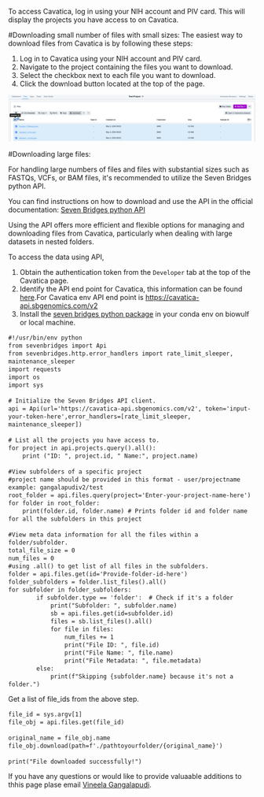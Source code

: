 To access Cavatica, log in using your NIH account and PIV card. This will display the projects you have access to on Cavatica.

#Downloading small number of files with small sizes:
The easiest way to download files from Cavatica is by following these steps:

1. Log in to Cavatica using your NIH account and PIV card.
2. Navigate to the project containing the files you want to download.
3. Select the checkbox next to each file you want to download.
4. Click the download button located at the top of the page.

![Image title](../images/Cavatica_web_download.png)


#Downloading large files:

For handling large numbers of files and files with substantial sizes such as FASTQs, VCFs, or BAM files, it's recommended to utilize the Seven Bridges python API.

You can find instructions on how to download and use the API in the official documentation: [Seven Bridges python API](https://sevenbridges-python.readthedocs.io/en/latest/)

Using the API offers more efficient and flexible options for managing and downloading files from Cavatica, particularly when dealing with large datasets in nested folders.

To access the data using API,

1. Obtain the authentication token from the `Developer` tab at the top of the Cavatica page.
2. Identify the API end point for Cavatica, this information can be found [here](https://sevenbridges-python.readthedocs.io/en/latest/quickstart.html#authentication-and-configuration).For Cavatica env API end point is https://cavatica-api.sbgenomics.com/v2
3. Install the [seven bridges python package](https://sevenbridges-python.readthedocs.io/en/latest/installation.html) in your conda env on biowulf or local machine.
   

```
#!/usr/bin/env python
from sevenbridges import Api
from sevenbridges.http.error_handlers import rate_limit_sleeper, maintenance_sleeper
import requests
import os
import sys

# Initialize the Seven Bridges API client.
api = Api(url='https://cavatica-api.sbgenomics.com/v2', token='input-your-token-here',error_handlers=[rate_limit_sleeper, maintenance_sleeper])

# List all the projects you have access to.
for project in api.projects.query().all():
    print ("ID: ", project.id, " Name:", project.name)

#View subfolders of a specific project
#project name should be provided in this format - user/projectname example: gangalapudiv2/test
root_folder = api.files.query(project='Enter-your-project-name-here') 
for folder in root_folder:
    print(folder.id, folder.name) # Prints folder id and folder name for all the subfolders in this project

#View meta data information for all the files within a folder/subfolder.
total_file_size = 0
num_files = 0
#using .all() to get list of all files in the subfolders.
folder = api.files.get(id='Provide-folder-id-here')
folder_subfolders = folder.list_files().all()
for subfolder in folder_subfolders:
        if subfolder.type == 'folder':  # Check if it's a folder
            print("Subfolder: ", subfolder.name)
            sb = api.files.get(id=subfolder.id)
            files = sb.list_files().all()
            for file in files:
                num_files += 1
                print("File ID: ", file.id)
                print("File Name: ", file.name)
                print("File Metadata: ", file.metadata)
        else:
            print(f"Skipping {subfolder.name} because it's not a folder.")

```


Get a list of file_ids from the above step. 

```
file_id = sys.argv[1]
file_obj = api.files.get(file_id)

original_name = file_obj.name
file_obj.download(path=f'./pathtoyourfolder/{original_name}')

print("File downloaded successfully!")
```

If you have any questions or would like to provide valuaable additions to thhis page plase email [Vineela Gangalapudi](mailto:vineela.gangalapudi@nih.gov).





